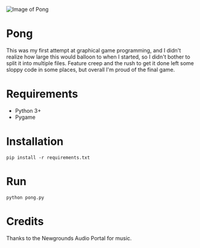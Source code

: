 ![Image of Pong](https://raw.githubusercontent.com/kurtjd/pong/master/screenshot.png)

Pong
====
This was my first attempt at graphical game programming, and I didn't realize how large this would balloon to when I started, so I didn't bother to split it into multiple files.
Feature creep and the rush to get it done left some sloppy code in some places, but overall I'm proud of the final game.

Requirements
============
* Python 3+
* Pygame

Installation
============
```pip install -r requirements.txt```

Run
===
```python pong.py```

Credits
=======
Thanks to the Newgrounds Audio Portal for music.

